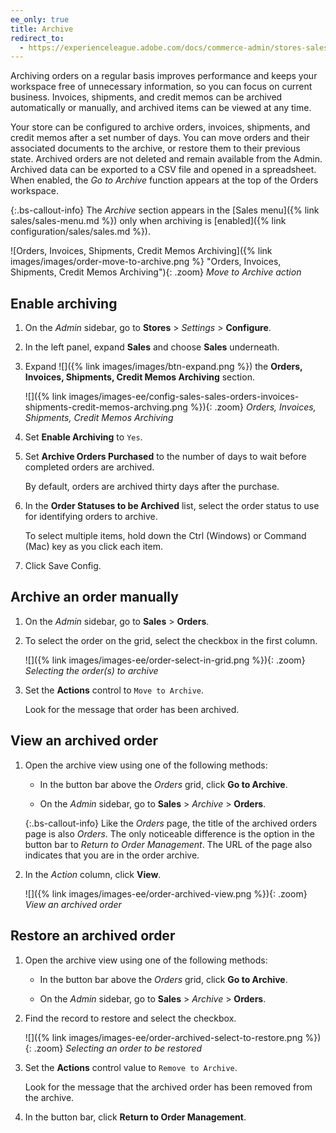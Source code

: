 ```yaml
---
ee_only: true
title: Archive
redirect_to:
  - https://experienceleague.adobe.com/docs/commerce-admin/stores-sales/order-management/orders/order-archive.html
---
```


Archiving orders on a regular basis improves performance and keeps your workspace free of unnecessary information, so you can focus on current business. Invoices, shipments, and credit memos can be archived automatically or manually, and archived items can be viewed at any time.

Your store can be configured to archive orders, invoices, shipments, and credit memos after a set number of days. You can move orders and their associated documents to the archive, or restore them to their previous state. Archived orders are not deleted and remain available from the Admin. Archived data can be exported to a CSV file and opened in a spreadsheet. When enabled, the _Go to Archive_ function appears at the top of the Orders workspace.

{:.bs-callout-info}
The _Archive_ section appears in the [Sales menu]({% link sales/sales-menu.md %}) only when archiving is [enabled]({% link configuration/sales/sales.md %}).

![Orders, Invoices, Shipments, Credit Memos Archiving]({% link images/images/order-move-to-archive.png %} "Orders, Invoices, Shipments, Credit Memos Archiving"){: .zoom}
_Move to Archive action_

## Enable archiving

1. On the _Admin_ sidebar, go to **Stores** > _Settings_ > **Configure**.

1. In the left panel, expand **Sales** and choose **Sales** underneath.

1. Expand ![]({% link images/images/btn-expand.png %}) the **Orders, Invoices, Shipments, Credit Memos Archiving** section.

   ![]({% link images/images-ee/config-sales-sales-orders-invoices-shipments-credit-memos-archving.png %}){: .zoom}
   _Orders, Invoices, Shipments, Credit Memos Archiving_

1. Set **Enable Archiving** to `Yes`.

1. Set **Archive Orders Purchased** to the number of days to wait before completed orders are archived.

   By default, orders are archived thirty days after the purchase.

1. In the **Order Statuses to be Archived** list, select the order status to use for identifying orders to archive.

   To select multiple items, hold down the Ctrl (Windows) or Command (Mac) key as you click each item.

1. Click <span class="btn">Save Config</span>.

## Archive an order manually

1. On the _Admin_ sidebar, go to **Sales** > **Orders**.

1. To select the order on the grid, select the checkbox in the first column.

   ![]({% link images/images-ee/order-select-in-grid.png %}){: .zoom}
   _Selecting the order(s) to archive_

1. Set the **Actions** control to `Move to Archive`.

   Look for the message that order has been archived.

## View an archived order

1. Open the archive view using one of the following methods:

   - In the button bar above the _Orders_ grid, click **Go to Archive**.

   - On the _Admin_ sidebar, go to **Sales** > _Archive_ > **Orders**.

   {:.bs-callout-info}
   Like the _Orders_ page, the title of the archived orders page is also _Orders_. The only noticeable difference is the option in the button bar to _Return to Order Management_. The URL of the page also indicates that you are in the order archive.

1. In the _Action_ column, click **View**.

   ![]({% link images/images-ee/order-archived-view.png %}){: .zoom}
   _View an archived order_

## Restore an archived order

1. Open the archive view using one of the following methods:

   - In the button bar above the _Orders_ grid, click **Go to Archive**.

   - On the _Admin_ sidebar, go to **Sales** > _Archive_ > **Orders**.

1. Find the record to restore and select the checkbox.

   ![]({% link images/images-ee/order-archived-select-to-restore.png %}){: .zoom}
   _Selecting an order to be restored_

1. Set the **Actions** control value to `Remove to Archive`.

   Look for the message that the archived order has been removed from the archive.

1. In the button bar, click **Return to Order Management**.

